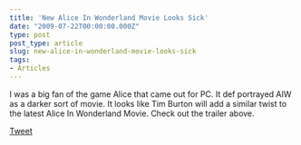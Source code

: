 ```yaml
---
title: 'New Alice In Wonderland Movie Looks Sick'
date: "2009-07-22T00:00:00.000Z"
type: post 
post_type: article
slug: new-alice-in-wonderland-movie-looks-sick
tags: 
- Articles
---
```

<center>
</center>

I was a big fan of the game Alice that came out for PC. It def portrayed AIW as a darker sort of movie. It looks like Tim Burton will add a similar twist to the latest Alice In Wonderland Movie. Check out the trailer above.

<div style="">
  <a href="http://twitter.com/share" class="twitter-share-button" data-count="horizontal" data-text="New Alice In Wonderland Movie Looks Sick" data-url="http://brandontreb.com/new-alice-in-wonderland-movie-looks-sick"  data-via="brandontreb" data-related="brandontreb:">Tweet</a>
</div>